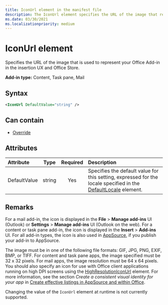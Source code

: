```yaml
---
title: IconUrl element in the manifest file
description: The IconUrl element specifies the URL of the image that represents your Office Add-in in the insertion UX and Office Store.
ms.date: 03/30/2021
ms.localizationpriority: medium
---
```


# IconUrl element

Specifies the URL of the image that is used to represent your Office Add-in in the insertion UX and Office Store.

**Add-in type:** Content, Task pane, Mail

## Syntax

```XML
<IconUrl DefaultValue="string" />
```

## Can contain

- [Override](override.md)

## Attributes

|Attribute|Type|Required|Description|
|:-----|:-----:|:-----:|:-----|
|DefaultValue|string|Yes|Specifies the default value for this setting, expressed for the locale specified in the [DefaultLocale](defaultlocale.md) element.|

## Remarks

For a mail add-in, the icon is displayed in the **File** > **Manage add-ins** UI (Outlook) or **Settings** > **Manage add-ins** UI (Outlook on the web). For a content or task pane add-in, the icon is displayed in the **Insert** > **Add-ins** UI. For all add-in types, the icon is also used in [AppSource](https://appsource.microsoft.com), if you publish your add-in to AppSource.

The image must be in one of the following file formats: GIF, JPG, PNG, EXIF, BMP, or TIFF. For content and task pane apps, the image specified must be 32 x 32 pixels. For mail apps, the image resolution must be 64 x 64 pixels. You should also specify an icon for use with Office client applications running on high DPI screens using the [HighResolutionIconUrl](highresolutioniconurl.md) element. For more information, see the section _Create a consistent visual identity for your app_ in [Create effective listings in AppSource and within Office](/office/dev/store/create-effective-office-store-listings#create-a-consistent-visual-identity).

Changing the value of the `IconUrl` element at runtime is not currently supported.

